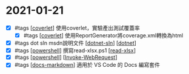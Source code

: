 # 2021-01-21

- [x] #tags [[coverlet]] 使用coverlet，實驗產出測試覆蓋率 
    - [x] #tags [[coverlet]] 使用ReportGenerator將coverage.xml轉換為html 
- [x] #tags dot sln msdn說明文件 [[dotnet-sln]] [[dotnet]]
- [x] #tags [[powershell]] 撰寫read-xlsx.ps1 [[read-xlsx]]
- [x] #tags [[powershell]] [[Invoke-WebRequest]]
- [x] #tags [[docs-markdown]] 適用於 VS Code 的 Docs 編寫套件

[//begin]: # "Autogenerated link references for markdown compatibility"
[coverlet]: ../../devops/3-test/coverlet.md "Coverlet"
[dotnet-sln]: ../../develop/tool/dotnet/dotnet-sln.md "Dotnet Sln"
[dotnet]: ../../develop/tool/dotnet/dotnet.md "dotnet"
[powershell]: ../../develop/language/Powershell/powershell.md "Powershell"
[read-xlsx]: read-xlsx.md "Read Xlsx"
[Invoke-WebRequest]: invoke-webrequest.md "Invoke WebRequest"
[docs-markdown]: docs-markdown.md "Docs Markdown"
[//end]: # "Autogenerated link references"